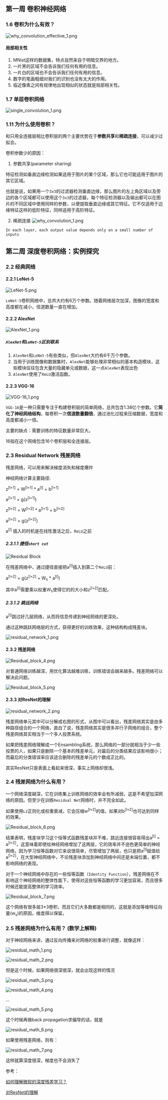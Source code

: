 ## 第一周 卷积神经网络
### 1.6 卷积为什么有效？

![why_convolution_effective_1.png](https://i.imgur.com/S95bCXM.png)

#### 局部相关性
1. MNist这样的数据集，特点自然来自于明暗交界的地方。
2. 一片黑的区域不会告诉我们任何有用的信息。
3. 一片白的区域也不会告诉我们任何有用的信息。
4. 数字的笔画粗细对我们的识别也没有太大的作用。
5. 临近像素之间有规律地出现相似的状态就是局部相关性。

### 1.7 单层卷积网络

![single_convolution_1.png](https://i.imgur.com/vqWTt2B.png)

### 1.11 为什么使用卷积？
和只用全连接层相比卷积层的两个主要优势在于**参数共享**和**稀疏连接**，可以减少过拟合。

卷积参数少的原因：
1. 参数共享(parameter sharing)

特征检测如垂直边缘检测如果适用于图片的某个区域，那么它也可能适用于图片的其它区域。

也就是说，如果用一个`3x3`的过滤器检测垂直边缘，那么图片的左上角区域以及旁边的各个区域都可以使用这个`3x3`的过滤器，每个特征检测器以及输出都可以在图片的不同区域中使用同样的参数，以便提取垂直边缘或其它特征。它不仅适用于边缘特征这样的低阶特征，同样适用于高阶特征。

2. 稀疏连接
![why_convolution_1.png](https://i.imgur.com/GZMnHib.png)

`In each layer, each output value depends only on a small number of inputs`


## 第二周 深度卷积网络：实例探究
### 2.2 经典网络
#### 2.2.1 LeNet-5

![LeNet-5.png](https://i.imgur.com/hC4rMIN.png)

`LeNet-5`卷积网络中，总共大约有6万个参数。随着网络层次加深，图像的宽度和高度都在减小，信道数量一直在增加。

#### 2.2.2 AlexNet

![AlexNet_1.png](https://i.imgur.com/kVlnwgi.png)

##### `AlexNet`和`LeNet-5`区别联系

1. `AlexNet`和`LeNet-5`有些类似，但`AlexNet`大约有6千万个参数。
2. 当用于训练图像和数据集时，`AlexNet`能够处理非常相似的基本构造模块，这些模块往往包含大量的隐藏单元或数据，这一点`AlexNet`表现出色
3. `AlexNet`使用了`ReLU`激活函数。

#### 2.2.3 VGG-16
![VGG-16_1.png](https://i.imgur.com/zGBI2mc.png)

`VGG-16`是一种只需要专注于构建卷积层的简单网络，总共包含1.38亿个参数。它**简化了神经网络结构**，每卷积一次**信道数量翻倍**，通过池化过程来压缩数据，宽度和高度都减小一倍。

主要的缺点：需要训练的特征数量非常巨大。

16指在这个网络包含16个卷积层和全连接层。

### 2.3 Residual Network 残差网络
残差网络，可以用来解决梯度消失和梯度爆炸

神经网络计算主要路径:

z<sup>[l+1]</sup> = W<sup>[l+1]</sup> \* a<sup>[l]</sup> + b<sup>[l+1]</sup>

a<sup>[l+1]</sup> = g(z<sup>[l+1]</sup>)

z<sup>[l+2]</sup> = W<sup>[l+2]</sup> \* a<sup>[l+1]</sup> + b<sup>[l+2]</sup>

a<sup>[l+2]</sup> = g(z<sup>[l+2]</sup>)

a<sup>[l]</sup> 插入的时机是在线性激活之后，`ReLU`之前
##### 2.3.1.1 捷径`short cut`
![Residual Block](https://i.imgur.com/49dxUSJ.png)

在残差网络中，通过捷径直接把a<sup>[l]</sup>插入到第二个`ReLU`前：

a<sup>[l+2]</sup> = g(z<sup>[l+2]</sup> + W<sub>s</sub> \* a<sup>[l]</sup>)

其中a<sup>[l]</sup>需要乘以权重W<sub>s</sub>使得它的的大小和z<sup>[l+2]</sup>匹配。

##### 2.3.1.2 跳远网络
a<sup>[l]</sup>跳过好几层网络，从而将信息传递到神经网络的更深处。

通过这种跳跃网络层的方式，获得更好的训练效果，这种结构构成残差块。

![residual_network_1.png](https://i.imgur.com/alI66b1.png)

#### 2.3.2 残差网络
![Residual_block_4.png](https://i.imgur.com/zM6SEJf.png)

对普通网络训练越深，用优化算法越难训练，训练错误会越来越多。残差网络可以解决此问题。

![Residual_block_5.png](https://i.imgur.com/Wq4lgX5.png)

#### 2.3.3 对ResNet的理解
![residual_network_2.png](https://i.imgur.com/3WTjqXE.png)

残差网络单元其中可以分解成右图的形式，从图中可以看出，残差网络其实是由多种路径组合的一个网络，直白了说，残差网络其实是很多并行子网络的组合，整个残差网络其实相当于一个多人投票系统。

如果把残差网络理解成一个Ensambling系统，那么网络的一部分就相当于少一些投票的人，如果只是删除一个基本的残差单元，对最后的分类结果应该影响很小；而最后的分类错误率应该适合删除的残差单元的个数成正比的。

其实ResNet只是表面上看起来很深，事实上网络却很浅。
### 2.4 残差网络为什么有用？
一个网络深度越深，它在训练集上训练网络的效率会有所减弱，这是不希望加深网络的原因。但至少在训练`Residual Net`网络时，并不完全如此。

如果使用`L2`正则化或权重衰减，它会压缩w<sup>[l+2]</sup>的值，如果对b<sup>[l+2]</sup>也可达到同样的效果。

![Residual_block_6.png](https://i.imgur.com/Q82n6xl.png)

结果表明，残差块学习这个恒等式函数残差块并不难，跳远连接很容易得出a<sup>[l]</sup> = a<sup>[l+2]</sup>，这意味着即使给神经网络增加了这两层，它的效率并不逊色更简单的神经网络，因为学习恒等函数对它来说很简单，尽管增加了两层，也只是把a<sup>[l]</sup>赋值给a<sup>[l+2]</sup>，在大型神经网络中，不论残差块添加到神经网络中间还是末端位置，都不影响网络的表现。

对于一个神经网络中存在的一些恒等函数（`Identity Function`），残差网络在不影响这个神经网络的整体性能下，使得对这些恒等函数的学习更加容易，而且很多时候还能提高整体的学习效率。

![Residual_block_7.png](https://i.imgur.com/3nRJi1a.png)

这个网络有很多层3*3卷积，而且它们大多数都是相同的，这就是添加等维特征向量(w<sub>s</sub>)的原因，维度得以保留。

### 2.5 残差网络为什么有用？ (数学上解释)
对于神经网络来讲，通过反向传播来对网络的权重进行调整，就像这样：

![residual_math_1.png](https://i.imgur.com/WP1yFzK.png)

![residual_math_2.png](https://i.imgur.com/FViuVvY.png)

但是这个时候，如果网络很深很深，就会出现这样的情况

![residual_math_3.png](https://i.imgur.com/2pNuzEr.png)

![residual_math_4.png](https://i.imgur.com/6YC9ywg.png)

...

![residual_math_5.png](https://i.imgur.com/nmzdCzJ.png)

这个时候再做back propagation求偏导的话，就是

![residual_math_6.png](https://i.imgur.com/OK3xAHe.png)

如果使用残差网络，则有：

![residual_math_7.png](https://i.imgur.com/y6XCo3Y.png)

这样就算深度很深，梯度也不会消失了

参考：

[如何理解微软的深度残差学习？](https://www.zhihu.com/question/38499534 "如何理解微软的深度残差学习？")

[对ResNet的理解](https://blog.csdn.net/buyi_shizi/article/details/53336192)